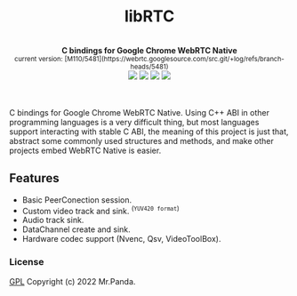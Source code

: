 <!--lint disable no-literal-urls-->
<div align="center">
  <h1>libRTC</h1>
</div>
<br/>
<div align="center">
  <strong>C bindings for Google Chrome WebRTC Native</strong><br/>
  <sup>current version: [M110/5481](https://webrtc.googlesource.com/src.git/+log/refs/branch-heads/5481)</sup>
</div>
<div align="center">
  <img src="https://img.shields.io/github/actions/workflow/status/mycrl/librtc/test.yml?branch=main"/>
  <img src="https://img.shields.io/github/license/mycrl/librtc"/>
  <img src="https://img.shields.io/github/issues/mycrl/librtc"/>
  <img src="https://img.shields.io/github/stars/mycrl/librtc"/>
</div>
<br/>
<br/>

C bindings for Google Chrome WebRTC Native. Using C++ ABI in other programming languages is a very difficult thing, but most languages support interacting with stable C ABI, the meaning of this project is just that, abstract some commonly used structures and methods, and make other projects embed WebRTC Native is easier.


## Features

- Basic PeerConection session.
- Custom video track and sink. <sup>(`YUV420 format`)</sup>
- Audio track sink.
- DataChannel create and sink.
- Hardware codec support (Nvenc, Qsv, VideoToolBox).


### License
[GPL](./LICENSE) Copyright (c) 2022 Mr.Panda.
